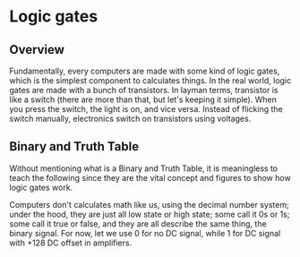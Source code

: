 # Logic gates

## Overview

Fundamentally, every computers are made with some kind of logic gates, which is the simplest component to calculates things. In the real world, logic gates are made with a bunch of transistors. In layman terms, transistor is like a switch (there are more than that, but let's keeping it simple). When you press the switch, the light is on, and vice versa. Instead of flicking the switch manually, electronics switch on transistors using voltages.

## Binary and Truth Table

Without mentioning what is a Binary and Truth Table, it is meaningless to teach the following since they are the vital concept and figures to show how logic gates work. 

Computers don't calculates math like us, using the decimal number system; under the hood, they are just all low state or high state; some call it 0s or 1s; some call it true or false, and they are all describe the same thing, the binary signal. For now, let we use 0 for no DC signal, while 1 for DC signal with +128 DC offset in amplifiers.

